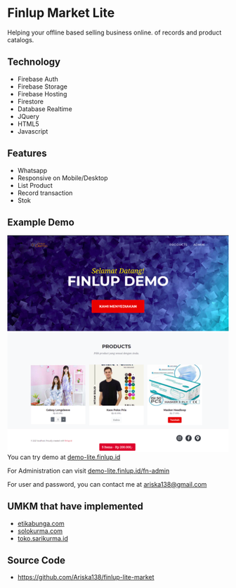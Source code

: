 # Finlup Market Lite

Helping your offline based selling business online. of records and product catalogs.

## Technology

- Firebase Auth
- Firebase Storage
- Firebase Hosting
- Firestore
- Database Realtime
- JQuery
- HTML5
- Javascript

## Features

- Whatsapp
- Responsive on Mobile/Desktop
- List Product
- Record transaction
- Stok

## Example Demo

![Demo Finlup Lite](https://github.com/Ariska138/finlup-lite-market/blob/master/demo-lite.png?raw=true)
![Demo Product](https://github.com/Ariska138/finlup-lite-market/blob/master/products.png?raw=true)
You can try demo at [demo-lite.finlup.id](https://demo-lite.finlup.id)

For Administration can visit [demo-lite.finlup.id/fn-admin](https://demo-lite.finlup.id/fn-admin/)

For user and password, you can contact me at ariska138@gmail.com

## UMKM that have implemented

- [etikabunga.com](https://etikabunga.com)
- [solokurma.com](https://solokurma.com)
- [toko.sarikurma.id](https://toko.sarikurma.id)

## Source Code

- https://github.com/Ariska138/finlup-lite-market
